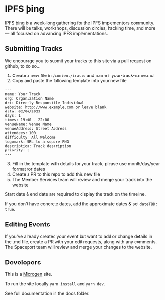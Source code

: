 # IPFS þing

IPFS þing is a week-long gathering for the IPFS implementors community. There will be talks, workshops, discussion circles, hacking time, and more — all focused on advancing IPFS implementations.

## Submitting Tracks

We encourage you to submit your tracks to this site via a pull request on github, to do so...

1. Create a new file in ```/content/tracks``` and name it your-track-name.md
2. Copy and paste the following template into your new file

```
---
name: Your Track
org: Organization Name
dri: Directly Responsible Individual
website: http://www.example.com or leave blank
date: 02/06/2023
days: 1
times: 19:00 - 22:00
venueName: Venue Name
venueAddress: Street Address
attendees: 100
difficulty: All Welcome
logomark: URL to a square PNG
description: Track description
priority: 1
---
```

3. Fill in the template with details for your track, please use month/day/year format for dates
4. Create a PR to this repo to add this new file
5. The Member Services team will review and merge your track into the website

Start date & end date are required to display the track on the timeline.

If you don't have concrete dates, add the approximate dates & set ```dateTBD: true```.

## Editing Events

If you've already created your event but want to add or change details in the .md file, create a PR with your edit requests, along with any comments. The Spaceport team will review and merge your changes to the website.

## Developers

This is a [Microgen](https://github.com/pathfindertools/microgen) site.

To run the site locally ```yarn install``` and ```yarn dev```.

See full documentation in the docs folder.
